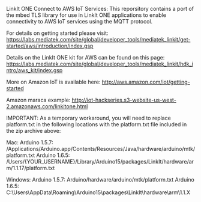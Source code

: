 LinkIt ONE Connect to AWS IoT Services:
This reporsitory contains a port of the mbed TLS library for use in LinkIt ONE applications to enable connectivity to AWS IoT services using the MQTT protocol.

For details on getting started please visit: https://labs.mediatek.com/site/global/developer_tools/mediatek_linkit/get-started/aws/introduction/index.gsp

Details on the LinkIt ONE kit for AWS can be found on this page: https://labs.mediatek.com/site/global/developer_tools/mediatek_linkit/hdk_intro/aws_kit/index.gsp

More on Amazon IoT is available here: http://aws.amazon.com/iot/getting-started

Amazon maraca example:
http://iot-hackseries.s3-website-us-west-2.amazonaws.com/linkitone.html

IMPORTANT: 
As a temporary workaround, you will need to replace platform.txt in the following locations with the platform.txt file included in the zip archive above:

Mac:
Arduino 1.5.7: /Applications/Arduino.app/Contents/Resources/Java/hardware/arduino/mtk/platform.txt
Arduino 1.6.5: /Users/{YOUR_USERNAME}/Library/Arduino15/packages/LinkIt/hardware/arm/1.1.17/platform.txt

Windows:
Arduino 1.5.7: Arduino/hardware/arduino/mtk/platform.txt
Arduino 1.6.5: C:\Users<username>\AppData\Roaming\Arduino15\packages\LinkIt\hardware\arm\1.1.X
